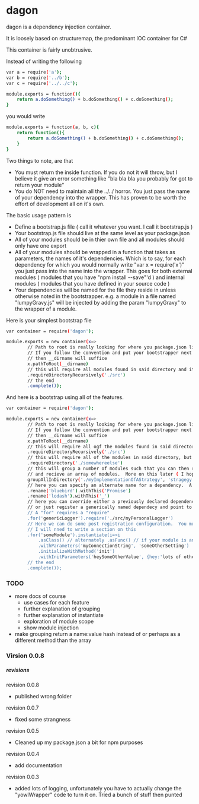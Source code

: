 # dagon
dagon is a dependency injection container.

It is loosely based on structuremap, the predominant IOC container for C#

This container is fairly unobtrusive.

Instead of writing the following

```sh
var a = require('a');
var b = require('../b');
var c = require('../../c');

module.exports = function(){
    return a.doSomething() + b.doSomething() + c.doSomething();
}
```
you would write
```sh
module.exports = function(a, b, c){
    return function(){
        return a.doSomething() + b.doSomething() + c.doSomething();
    }
}
```
Two things to note, are that

 - You must return the inside function.  If you do not it will throw, but I believe it give an error something like
    "bla bla bla you probably for got to return your module"
 - You do NOT need to maintain all the ../../ horror.  You just pass the name of your dependency into the wrapper.
    This has proven to be worth the effort of development all on it's own.

The basic usage pattern is 
- Define a bootstrap.js file ( call it whatever you want. I call it bootstrap.js ) 
- Your bootstrap.js file should live at the same level as your package.json
- All of your modules should be in thier own file and all modules should only have one export
- All of your modules should be wrapped in a function that takes as parameters, the names of it's dependencies.  Which is to say, for each dependency for which you would normally write "var x = require('x')" you just pass into the name into the wrapper.  This goes for both external modules ( modules that you have "npm install --save"'d ) and internal modules ( modules that you have defined in your source code )
- Your dependencies will be named for the file they reside in unless otherwise noted in the bootstrapper. e.g. a module in a file named "lumpyGravy.js"  will be injected by adding the param "lumpyGravy" to the wrapper of a module.

Here is your simplest bootstrap file
```sh
var container = require('dagon');

module.exports = new container(x=>
        // Path to root is really looking for where you package.json lives. 
        // If you follow the convention and put your bootstrapper next to your package.json
        // then __dirname will suffice
        x.pathToRoot(__dirname)
        // this will require all modules found in said directory and it will do so recursively
        .requireDirectoryRecursively('./src')
        // the end
        .complete());
```
And here is a bootstrap using all of the features.
```sh
var container = require('dagon');

module.exports = new container(x=>
        // Path to root is really looking for where you package.json lives. 
        // If you follow the convention and put your bootstrapper next to your package.json
        // then __dirname will suffice
        x.pathToRoot(__dirname)
        // this will require all ogf the modules found in said directory and it will do so recursively
        .requireDirectoryRecursively('./src')
        // this will require all of the modules in said directory, but not recursively
        .requireDirectory('./somewhereelse')
        // this will group a number of modules such that you can then require the groupname 
        // and recieve an array of modules.  More on this later ( I hope )
        groupAllInDirectory('./myImplementationOfAStrategy', 'stragegy')
        // here you can specify an alternate name for a dependency.  A "rename" requires a "withThis"
        .rename('bluebird').withThis('Promise')
        .rename('lodash').withThis('_')
        // here you can override either a previously declared dependency ( say, through the "requireDirectory" method )
        // or just register a generically named dependecy and point to it's location.l  Very nice for testing purposes
        // A "for" requires a "require"
        .for('genericLogger').require('./src/myPersonalLogger')
        // Here we can do some post registration configuration.  You must specify which dependency instantiate refers to
        // I will nned to write a section on this
        .for('someModule').instantiate(i=>i
            .asClass() // alternately .asFunc() // if your module is an object then you do not need to specify
            .withParameters('myConnectionString', 'someOtherSetting')
            .initializeWithMethod('init')
            .withInitParameters('heySomeOtherValue', {hey:'lots of other values'})
        // the end
        .complete());
```

### TODO
- more docs of course
    - use cases for each feature
    - further explanation of grouping
    - further explanation of instantiate
    - exploration of module scope
    - show module injection
- make grouping return a name:value hash instead of or perhaps as a different method than the array

### Virsion 0.0.8

##### revisions
revision 0.0.8
- published wrong folder

revision 0.0.7
- fixed some strangness

revision 0.0.5
- Cleaned up my package.json a bit for npm purposes

revision 0.0.4
- add documentation

revision 0.0.3
- added lots of logging, unfortunately you have to actually change the "yowlWrapper" code to turn it on. Tried a bunch of stuff then punted
